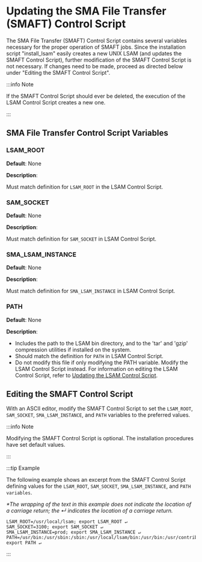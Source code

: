 # Updating the SMA File Transfer (SMAFT) Control Script

The SMA File Transfer (SMAFT) Control Script contains several variables necessary for the proper operation of SMAFT jobs. Since the installation script "install_lsam" easily creates a new UNIX LSAM (and updates the SMAFT Control Script), further modification of the SMAFT Control Script is not necessary. If changes need to be made, proceed as directed below under "Editing the SMAFT Control Script".

:::info Note

If the SMAFT Control Script should ever be deleted, the execution of the LSAM Control Script creates a new one.

:::

## SMA File Transfer Control Script Variables

### LSAM_ROOT

**Default**: None

**Description**:

Must match definition for ```LSAM_ROOT``` in the LSAM Control Script.

### SAM_SOCKET

**Default**: None

**Description**:

Must match definition for ```SAM_SOCKET``` in LSAM Control Script.

### SMA_LSAM_INSTANCE

**Default**: None

**Description**:

Must match definition for ```SMA_LSAM_INSTANCE``` in LSAM Control Script.

### PATH

**Default**: None

**Description**: 

* Includes the path to the LSAM bin directory, and to the 'tar' and 'gzip' compression utilities if installed on the system.
* Should match the definition for ```PATH``` in LSAM Control Script.
* Do not modify this file if only modifying the PATH variable. Modify the LSAM Control Script instead. For information on editing the LSAM Control Script, refer to [Updating the LSAM Control Script](updating-lsam-control-script).


## Editing the SMAFT Control Script

With an ASCII editor, modify the SMAFT Control Script to set the ```LSAM_ROOT```, ```SAM_SOCKET```, ```SMA_LSAM_INSTANCE```, and ```PATH``` variables to the preferred values.

:::info Note

Modifying the SMAFT Control Script is optional. The installation procedures have set default values.

:::

:::tip Example

The following example shows an excerpt from the SMAFT Control Script defining values for the ```LSAM_ROOT```, ```SAM_SOCKET```, ```SMA_LSAM_INSTANCE```, and ```PATH variables```.

*\*The wrapping of the text in this example does not indicate the location of a carriage return; the ↵ indicates the location of a carriage return.*

```
LSAM_ROOT=/usr/local/lsam; export LSAM_ROOT ↵
SAM_SOCKET=3100; export SAM_SOCKET ↵
SMA_LSAM_INSTANCE=prod; export SMA_LSAM_INSTANCE ↵
PATH=/usr/bin:/usr/sbin:/sbin:/usr/local/lsam/bin:/usr/bin:/usr/contrib/bin; export PATH ↵
```

:::